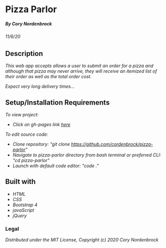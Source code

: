 # Pizza Parlor

##### By Cory Nordenbrock
###### 11/6/20

## Description

_This web app accepts allows a user to submit an order for a pizza and although that pizza may never arrive, they will receive an itemized list of their order as well as the total order cost._

_Expect very long delivery times..._


## Setup/Installation Requirements

_To view project:_
* _Click on gh-pages link [here](https://cordenbrock.github.io/pizza-parlor/)_

_To edit source code:_

* _Clone repository: "git clone https://github.com/cordenbrock/pizza-parlor"_
* _Navigate to pizza-parlor directory from bash terminal or preferred CLI: "cd pizza-parlor"_
* _Launch with default code editor: "code ."_


## Built with

* _HTML_
* _CSS_
* _Bootstrap 4_
* _javaScript_
* _jQuery_


### Legal

_Distributed under the MIT License, Copyright (c) 2020 Cory Nordenbrock_
